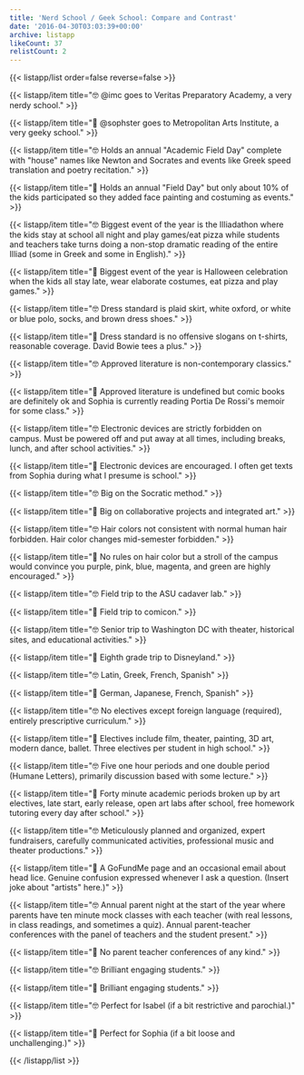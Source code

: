 ```yaml
---
title: 'Nerd School / Geek School: Compare and Contrast'
date: '2016-04-30T03:03:39+00:00'
archive: listapp
likeCount: 37
relistCount: 2
---
```



{{< listapp/list order=false reverse=false >}}

   {{< listapp/item title="🤓 @imc goes to Veritas Preparatory Academy, a very nerdy school." >}}

   {{< listapp/item title="🤖 @sophster goes to Metropolitan Arts Institute, a very geeky school." >}}

   {{< listapp/item title="🤓 Holds an annual \"Academic Field Day\" complete with \"house\" names like Newton and Socrates and events like Greek speed translation and poetry recitation." >}}

   {{< listapp/item title="🤖 Holds an annual \"Field Day\" but only about 10% of the kids participated so they added face painting and costuming as events." >}}

   {{< listapp/item title="🤓 Biggest event of the year is the Illiadathon where the kids stay at school all night and play games/eat pizza while students and teachers take turns doing a non-stop dramatic reading of the entire Illiad (some in Greek and some in English)." >}}

   {{< listapp/item title="🤖 Biggest event of the year is Halloween celebration when the kids all stay late, wear elaborate costumes, eat pizza and play games." >}}

   {{< listapp/item title="🤓 Dress standard is plaid skirt, white oxford, or white or blue polo, socks, and brown dress shoes." >}}

   {{< listapp/item title="🤖 Dress standard is no offensive slogans on t-shirts, reasonable coverage. David Bowie tees a plus." >}}

   {{< listapp/item title="🤓 Approved literature is non-contemporary classics." >}}

   {{< listapp/item title="🤖 Approved literature is undefined but comic books are definitely ok and Sophia is currently reading Portia De Rossi's memoir for some class." >}}

   {{< listapp/item title="🤓 Electronic devices are strictly forbidden on campus. Must be powered off and put away at all times, including breaks, lunch, and after school activities." >}}

   {{< listapp/item title="🤖 Electronic devices are encouraged. I often get texts from Sophia during what I presume is school." >}}

   {{< listapp/item title="🤓 Big on the Socratic method." >}}

   {{< listapp/item title="🤖 Big on collaborative projects and integrated art." >}}

   {{< listapp/item title="🤓 Hair colors not consistent with normal human hair forbidden. Hair color changes mid-semester forbidden." >}}

   {{< listapp/item title="🤖 No rules on hair color but a stroll of the campus would convince you purple, pink, blue, magenta, and green are highly encouraged." >}}

   {{< listapp/item title="🤓 Field trip to the ASU cadaver lab." >}}

   {{< listapp/item title="🤖 Field trip to comicon." >}}

   {{< listapp/item title="🤓 Senior trip to Washington DC with theater, historical sites, and educational activities." >}}

   {{< listapp/item title="🤖 Eighth grade trip to Disneyland." >}}

   {{< listapp/item title="🤓 Latin, Greek, French, Spanish" >}}

   {{< listapp/item title="🤖 German, Japanese, French, Spanish" >}}

   {{< listapp/item title="🤓 No electives except foreign language (required), entirely prescriptive curriculum." >}}

   {{< listapp/item title="🤖 Electives include film, theater, painting, 3D art, modern dance, ballet. Three electives per student in high school." >}}

   {{< listapp/item title="🤓 Five one hour periods and one double period (Humane Letters), primarily discussion based with some lecture." >}}

   {{< listapp/item title="🤖 Forty minute academic periods broken up by art electives, late start, early release, open art labs after school, free homework tutoring every day after school." >}}

   {{< listapp/item title="🤓 Meticulously planned and organized, expert fundraisers, carefully communicated activities, professional music and theater productions." >}}

   {{< listapp/item title="🤖 A GoFundMe page and an occasional email about head lice. Genuine confusion expressed whenever I ask a question. (Insert joke about \"artists\" here.)" >}}

   {{< listapp/item title="🤓 Annual parent night at the start of the year where parents have ten minute mock classes with each teacher (with real lessons, in class readings, and sometimes a quiz). Annual parent-teacher conferences with the panel of teachers and the student present." >}}

   {{< listapp/item title="🤖 No parent teacher conferences of any kind." >}}

   {{< listapp/item title="🤓 Brilliant engaging students." >}}

   {{< listapp/item title="🤖 Brilliant engaging students." >}}

   {{< listapp/item title="🤓 Perfect for Isabel (if a bit restrictive and parochial.)" >}}

   {{< listapp/item title="🤖 Perfect for Sophia (if a bit loose and unchallenging.)" >}}

{{< /listapp/list >}}
